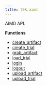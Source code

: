 ```yaml
---
title: t9k.aimd
---
```


AIMD API.

**Functions**

* [create_artifact](./create_artifact.md)
* [create_trial](./create_trial.md)
* [grab_artifact](./grab_artifact.md)
* [load_trial](./load_trial.md)
* [login](./login.md)
* [logout](./logout.md)
* [upload_artifact](./upload_artifact.md)
* [upload_trial](./upload_trial.md)
